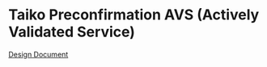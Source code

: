 # Taiko Preconfirmation AVS (Actively Validated Service)
[Design Document](https://github.com/NethermindEth/Taiko-Preconf-AVS/blob/master/Docs/design-doc.md)
